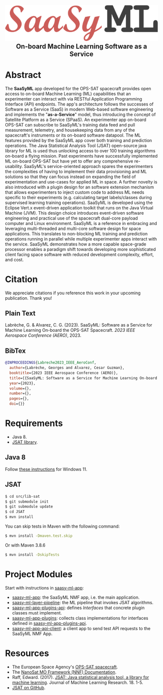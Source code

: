<h2>
    <p align="center">
        <img src="img/logo.png" /></br>
        On-board Machine Learning Software as a Service
    </p>
</h2>

# Abstract
The **SaaSyML** app developed for the OPS-SAT spacecraft provides open access to on-board Machine Learning (ML) capabilities that an experimenter can interact with via RESTful Application Programming Interface (API) endpoints. The app's architecture follows the successes of Software as a Service (SaaS) in modern Web-based software engineering and implements the "**as-a-Service**" model, thus introducing the concept of Satellite Platform as a Service (SPaaS). An experimenter app on-board OPS-SAT can subscribe to SaaSyML's training data feed and pull measurement, telemetry, and housekeeping data from any of the spacecraft's instruments or its on-board software datapool. The ML features provided by the SaaSyML app cover both training and prediction operations. The Java Statistical Analysis Tool (JSAT) open-source java library for ML is used thus unlocking access to over 100 training algorithms on-board a flying mission. Past experiments have successfully implemented ML on-board OPS-SAT but have yet to offer any comprehensive re-usability. SaaSyML's service-oriented approach spares the experimenters the complexities of having to implement their data provisioning and ML solutions so that they can focus instead on expanding the field of experimentation and use-cases for applied ML in space. A further novelty is also introduced with a plugin design for an software extension mechanism that allows experimenters to inject custom code to address ML needs specific to their experiments (e.g. calculating target labels/classes during supervised learning training operations). SaaSyML is developed using the Eclipse Vert.x event-driven application toolkit that runs on the Java Virtual Machine (JVM). This design choice introduces event-driven software engineering and practical use of the spacecraft dual-core payload computer and Linux environment. SaaSyML is a reference in embracing and leveraging multi-threaded and multi-core software design for space applications. This translates to non-blocking ML training and prediction operations running in parallel while multiple experimenter apps interact with the service. SaaSyML demonstrates how a more capable space-grade processor enables a paradigm shift towards developing more sophisticated client facing space software with reduced development complexity, effort, and cost.

# Citation
We appreciate citations if you reference this work in your upcoming publication. Thank you!

## Plain Text
Labrèche, G. & Alvarez, C. G. (2023). SaaSyML: Software as a Service for Machine Learning On-board the OPS-SAT Spacecraft. _2023 IEEE Aerospace Conference (AERO)_, 2023.

## BibTex
```bibtex
@INPROCEEDINGS{Labreche2023_IEEE_AeroConf,
  author={Labrèche, Georges and Alvarez, Cesar Guzman},
  booktitle={2023 IEEE Aerospace Conference (AERO)},
  title={{SaaSyML: Software as a Service for Machine Learning On-board the OPS-SAT Spacecraft}},
  year={2023},
  volume={},
  number={},
  pages={},
  doi={}}
```


# Requirements

- Java 8.
- [JSAT library](https://github.com/EdwardRaff/JSAT).

## Java 8 
Follow [these instructions](https://www.techruzz.com/blog/how-to-download-and-install-java-jdk-8-on-windows-11) for Windows 11.

## JSAT 

```bash
$ cd src/lib-sat    
$ git submodule init    
$ git submodule update
$ cd JSAT    
$ mvn install
```

You can skip tests in Maven with the following command:

```bash
$ mvn install -Dmaven.test.skip
```

Or with Maven 3.8.6
```bash
$ mvn install -DskipTests
```

# Project Modules
Start with instructions in [saasy-ml-app](src/saasy-ml-app):

- [saasy-ml-app](src/saasy-ml-app): the SaaSyML NMF app, i.e. the main application.
- [saasy-ml-layer-pipeline](src/saasy-ml-layer-pipeline): the ML pipeline that invokes JSAT algorithms.
- [saasy-ml-app-plugins-api](src/saasy-ml-app-plugins-api): defines _Interfaces_ that concrete plugin classes must implement.
- [saasy-ml-app-plugins](src/saasy-ml-app-plugins): collects class implementations for interfaces defined in [saasy-ml-app-plugins-api](src/saasy-ml-app-plugins-api).
- [saasy-ml-app-api-client](src/saasy-ml-app-api-client): a client app to send test API requests to the SaaSyML NMF App.

# Resources
- The European Space Agency's [OPS-SAT spacecraft](https://opssat1.esoc.esa.int/).
- The [NanoSat MO Framework (NNF) Documentation](https://nanosat-mo-framework.readthedocs.io/en/latest/).
- Raff, Edward. (2017). [JSAT: Java statistical analysis tool, a library for machine learning](https://www.jmlr.org/papers/v18/16-131.html). Journal of Machine Learning Research. 18. 1-5. 
- [JSAT on GitHub](https://github.com/EdwardRaff/JSAT).